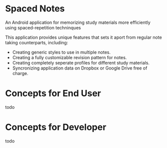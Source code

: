 # Spaced Notes
An Android application for memorizing study materials more efficiently using spaced-repetition techninques

<p>This application provides unique features that sets it aport from regular note taking counterparts, including:</p>
<ul>
<li>Creating generic styles to use in multiple notes.</li>
<li>Creating a fully customizable revision pattern for notes.</li>
<li>Creating completely seperate profiles for different study materials.</li>
<li>Syncronizing application data on Dropbox or Google Drive free of charge.</li>
</ul>

# Concepts for End User
todo

# Concepts for Developer
todo

